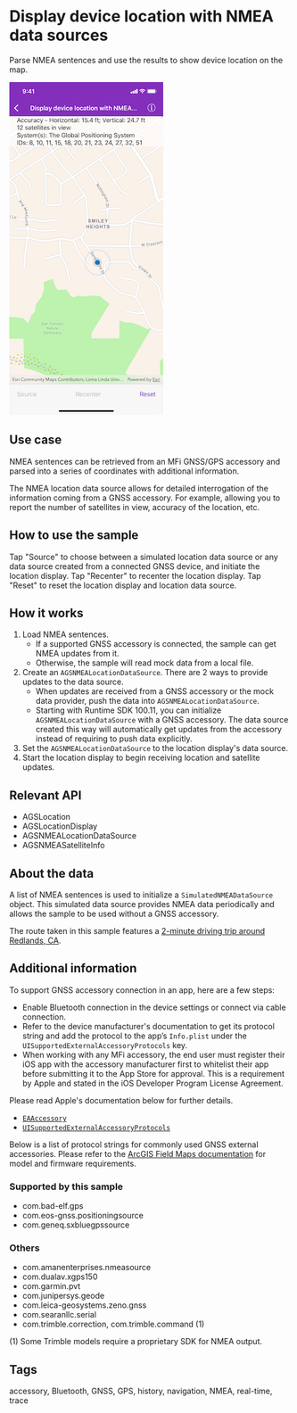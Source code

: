 # Display device location with NMEA data sources

Parse NMEA sentences and use the results to show device location on the map.

![Image of Display device location with NMEA data sources](display-device-location-with-NMEA-data-sources.png)

## Use case

NMEA sentences can be retrieved from an MFi GNSS/GPS accessory and parsed into a series of coordinates with additional information.

The NMEA location data source allows for detailed interrogation of the information coming from a GNSS accessory. For example, allowing you to report the number of satellites in view, accuracy of the location, etc.

## How to use the sample

Tap "Source" to choose between a simulated location data source or any data source created from a connected GNSS device, and initiate the location display. Tap "Recenter" to recenter the location display. Tap "Reset" to reset the location display and location data source.

## How it works

1. Load NMEA sentences.
    * If a supported GNSS accessory is connected, the sample can get NMEA updates from it.
    * Otherwise, the sample will read mock data from a local file.
2. Create an `AGSNMEALocationDataSource`. There are 2 ways to provide updates to the data source.
    * When updates are received from a GNSS accessory or the mock data provider, push the data into `AGSNMEALocationDataSource`.
    * Starting with Runtime SDK 100.11, you can initialize `AGSNMEALocationDataSource` with a GNSS accessory. The data source created this way will automatically get updates from the accessory instead of requiring to push data explicitly.
3. Set the `AGSNMEALocationDataSource` to the location display's data source.
4. Start the location display to begin receiving location and satellite updates.

## Relevant API

* AGSLocation
* AGSLocationDisplay
* AGSNMEALocationDataSource
* AGSNMEASatelliteInfo

## About the data

A list of NMEA sentences is used to initialize a `SimulatedNMEADataSource` object. This simulated data source provides NMEA data periodically and allows the sample to be used without a GNSS accessory.

The route taken in this sample features a [2-minute driving trip around Redlands, CA](https://arcgis.com/home/item.html?id=d5bad9f4fee9483791e405880fb466da).

## Additional information

To support GNSS accessory connection in an app, here are a few steps:

* Enable Bluetooth connection in the device settings or connect via cable connection.
* Refer to the device manufacturer's documentation to get its protocol string and add the protocol to the app’s `Info.plist` under the `UISupportedExternalAccessoryProtocols` key.
* When working with any MFi accessory, the end user must register their iOS app with the accessory manufacturer first to whitelist their app before submitting it to the App Store for approval. This is a requirement by Apple and stated in the iOS Developer Program License Agreement.

Please read Apple's documentation below for further details.

* [`EAAccessory`](https://developer.apple.com/documentation/externalaccessory)
* [`UISupportedExternalAccessoryProtocols`](https://developer.apple.com/documentation/bundleresources/information_property_list/uisupportedexternalaccessoryprotocols)

Below is a list of protocol strings for commonly used GNSS external accessories. Please refer to the [ArcGIS Field Maps documentation](https://doc.arcgis.com/en/field-maps/ios/help/high-accuracy-data-collection.htm#ESRI_SECTION2_612D328A655644DCAF5CF0210308C821) for model and firmware requirements.

### Supported by this sample

* com.bad-elf.gps
* com.eos-gnss.positioningsource
* com.geneq.sxbluegpssource

### Others

* com.amanenterprises.nmeasource
* com.dualav.xgps150
* com.garmin.pvt
* com.junipersys.geode
* com.leica-geosystems.zeno.gnss
* com.searanllc.serial
* com.trimble.correction, com.trimble.command (1)

(1) Some Trimble models require a proprietary SDK for NMEA output.

## Tags

accessory, Bluetooth, GNSS, GPS, history, navigation, NMEA, real-time, trace
